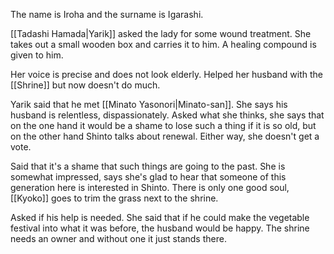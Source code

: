The name is Iroha and the surname is Igarashi.

[[Tadashi Hamada|Yarik]] asked the lady for some wound treatment.
She takes out a small wooden box and carries it to him.
A healing compound is given to him.

Her voice is precise and does not look elderly.
Helped her husband with the [[Shrine]] but now doesn't do much.

Yarik said that he met [[Minato Yasonori|Minato-san]]. She says his husband is relentless, dispassionately.
Asked what she thinks, she says that on the one hand it would be a shame to lose such a thing if it is so old, but on the other hand Shinto talks about renewal. Either way, she doesn't get a vote.

Said that it's a shame that such things are going to the past. She is somewhat impressed, says she's glad to hear that someone of this generation here is interested in Shinto. There is only one good soul, [[Kyoko]] goes to trim the grass next to the shrine.

Asked if his help is needed. She said that if he could make the vegetable festival into what it was before, the husband would be happy.
The shrine needs an owner and without one it just stands there.